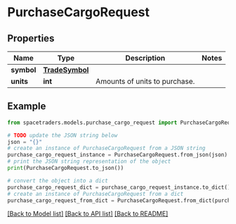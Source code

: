 # PurchaseCargoRequest


## Properties

Name | Type | Description | Notes
------------ | ------------- | ------------- | -------------
**symbol** | [**TradeSymbol**](TradeSymbol.md) |  | 
**units** | **int** | Amounts of units to purchase. | 

## Example

```python
from spacetraders.models.purchase_cargo_request import PurchaseCargoRequest

# TODO update the JSON string below
json = "{}"
# create an instance of PurchaseCargoRequest from a JSON string
purchase_cargo_request_instance = PurchaseCargoRequest.from_json(json)
# print the JSON string representation of the object
print(PurchaseCargoRequest.to_json())

# convert the object into a dict
purchase_cargo_request_dict = purchase_cargo_request_instance.to_dict()
# create an instance of PurchaseCargoRequest from a dict
purchase_cargo_request_from_dict = PurchaseCargoRequest.from_dict(purchase_cargo_request_dict)
```
[[Back to Model list]](../README.md#documentation-for-models) [[Back to API list]](../README.md#documentation-for-api-endpoints) [[Back to README]](../README.md)


